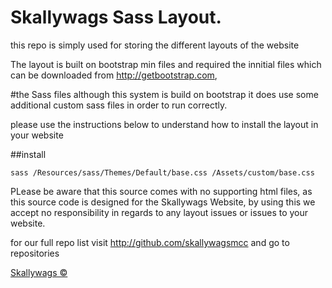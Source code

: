 # Skallywags Sass Layout.

this repo is simply used for storing the different layouts of the website
 
 The layout is built on bootstrap min files and required the innitial files  which can be downloaded from
 http://getbootstrap.com,
 
 #the Sass files
 although this system is build on bootstrap it does use some additional custom sass files in order to
 run correctly.
 
 please use the instructions below to understand how to install the layout in your website
 
 ##install
``````
sass /Resources/sass/Themes/Default/base.css /Assets/custom/base.css
 ``````

PLease be aware that this source comes with no supporting html files, as this source code is designed for the Skallywags Website, by using this we accept no responsibility
in regards to any layout issues or issues to your website.


for our full repo list visit http://github.com/skallywagsmcc and go to repositories

<a href="http://skallywags.club">Skallywags &copy;</a>
